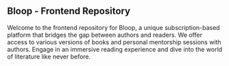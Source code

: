 ## Bloop - Frontend Repository

Welcome to the frontend repository for Bloop, a unique subscription-based platform that bridges the gap between authors and readers. We offer access to various versions of books and personal mentorship sessions with authors. Engage in an immersive reading experience and dive into the world of literature like never before.